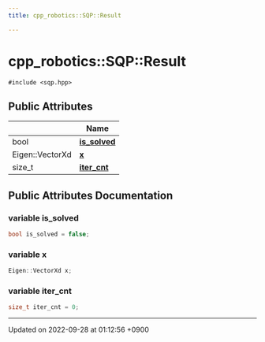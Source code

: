 ```yaml
---
title: cpp_robotics::SQP::Result

---
```


# cpp_robotics::SQP::Result






`#include <sqp.hpp>`

## Public Attributes

|                | Name           |
| -------------- | -------------- |
| bool | **[is_solved](/cpp_robotics/doxybook/Classes/structcpp__robotics_1_1SQP_1_1Result/#variable-is-solved)**  |
| Eigen::VectorXd | **[x](/cpp_robotics/doxybook/Classes/structcpp__robotics_1_1SQP_1_1Result/#variable-x)**  |
| size_t | **[iter_cnt](/cpp_robotics/doxybook/Classes/structcpp__robotics_1_1SQP_1_1Result/#variable-iter-cnt)**  |

## Public Attributes Documentation

### variable is_solved

```cpp
bool is_solved = false;
```


### variable x

```cpp
Eigen::VectorXd x;
```


### variable iter_cnt

```cpp
size_t iter_cnt = 0;
```


-------------------------------

Updated on 2022-09-28 at 01:12:56 +0900